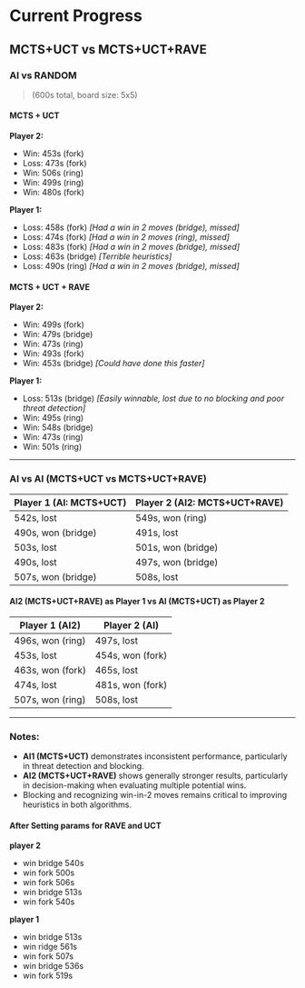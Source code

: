 # Current Progress

## MCTS+UCT vs MCTS+UCT+RAVE

### AI vs RANDOM
> (600s total, board size: 5x5)

#### MCTS + UCT

**Player 2:**
- Win: 453s (fork)
- Loss: 473s (fork)
- Win: 506s (ring)
- Win: 499s (ring)
- Win: 480s (fork)

**Player 1:**
- Loss: 458s (fork) _[Had a win in 2 moves (bridge), missed]_
- Loss: 474s (fork) _[Had a win in 2 moves (ring), missed]_
- Loss: 483s (fork) _[Had a win in 2 moves (bridge), missed]_
- Loss: 463s (bridge) _[Terrible heuristics]_
- Loss: 490s (ring) _[Had a win in 2 moves (bridge), missed]_

#### MCTS + UCT + RAVE

**Player 2:**
- Win: 499s (fork)
- Win: 479s (bridge)
- Win: 473s (ring)
- Win: 493s (fork)
- Win: 453s (bridge) _[Could have done this faster]_

**Player 1:**
- Loss: 513s (bridge) _[Easily winnable, lost due to no blocking and poor threat detection]_
- Win: 495s (ring)
- Win: 548s (bridge)
- Win: 473s (ring)
- Win: 501s (ring)

---

### AI vs AI (MCTS+UCT vs MCTS+UCT+RAVE)

| Player 1 (AI: MCTS+UCT) | Player 2 (AI2: MCTS+UCT+RAVE) |
|-------------------------|-------------------------------|
| 542s, lost         | 549s, won (ring)            |
| 490s, won (bridge)       | 491s, lost            |
| 503s, lost       | 501s, won (bridge)            |
| 490s, lost       | 497s, won (bridge)            |
| 507s, won (bridge)       | 508s, lost            |

#### AI2 (MCTS+UCT+RAVE) as Player 1 vs AI (MCTS+UCT) as Player 2
| Player 1 (AI2)           | Player 2 (AI)                 |
|-------------------------|-------------------------------|
| 496s, won (ring)         | 497s, lost              |
| 453s, lost         | 454s, won (fork)              |
| 463s, won (fork)         | 465s, lost              |
| 474s, lost         | 481s, won (fork)              |
| 507s, won (ring)         | 508s, lost              |

---

### Notes:
- **AI1 (MCTS+UCT)** demonstrates inconsistent performance, particularly in threat detection and blocking.
- **AI2 (MCTS+UCT+RAVE)** shows generally stronger results, particularly in decision-making when evaluating multiple potential wins.
- Blocking and recognizing win-in-2 moves remains critical to improving heuristics in both algorithms.

#### After Setting params for RAVE and UCT
**player 2** 
- win bridge 540s 
- win fork 500s
- win fork 506s
- win bridge 513s
- win fork 540s

**player 1**
- win bridge 513s
- win ridge 561s
- win fork 507s
- win bridge 536s
- win fork 519s
